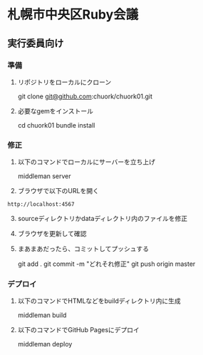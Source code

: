 # 札幌市中央区Ruby会議

## 実行委員向け

### 準備

  1. リポジトリをローカルにクローン

        git clone git@github.com:chuork/chuork01.git

  2. 必要なgemをインストール

        cd chuork01
        bundle install

### 修正

  1. 以下のコマンドでローカルにサーバーを立ち上げ

        middleman server

  2. ブラウザで以下のURLを開く

    http://localhost:4567

  3. sourceディレクトリかdataディレクトリ内のファイルを修正

  4. ブラウザを更新して確認

  5. まあまあだったら、コミットしてプッシュする

        git add .
        git commit -m "どれそれ修正"
        git push origin master

### デプロイ

  1. 以下のコマンドでHTMLなどをbuildディレクトリ内に生成

        middleman build

  2. 以下のコマンドでGitHub Pagesにデプロイ

        middleman deploy

